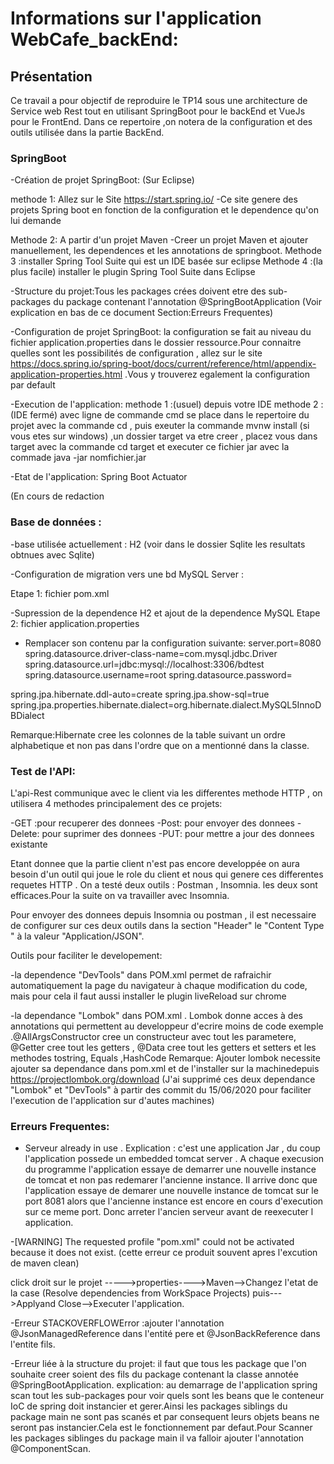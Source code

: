 # Informations sur l'application WebCafe_backEnd:

## Présentation

Ce travail a pour objectif de reproduire le TP14 sous une architecture de Service web Rest tout en utilisant SpringBoot pour le backEnd et VueJs pour le FrontEnd.
Dans ce repertoire ,on notera de la configuration et des outils  utilisée dans la partie BackEnd.


### SpringBoot


-Création de projet SpringBoot: (Sur Eclipse)
  
   methode 1: Allez sur le Site https://start.spring.io/
             -Ce site genere des projets Spring boot en fonction de la configuration et le dependence qu'on lui demande

   Methode 2: A partir d'un projet Maven
             -Creer un projet Maven et ajouter manuellement, les dependences et les annotations de springboot.
   Methode 3 :installer Spring Tool Suite qui est un IDE basée sur eclipse 
   Methode 4 :(la plus facile) installer le plugin Spring Tool Suite dans Eclipse 
              

-Structure du projet:Tous les packages crées doivent etre des sub-packages du package contenant l'annotation @SpringBootApplication
(Voir explication en bas de ce document Section:Erreurs Frequentes)

-Configuration de projet SpringBoot:
la configuration se fait au niveau du fichier application.properties dans le dossier ressource.Pour connaitre quelles sont les possibilités de configuration , allez sur le site https://docs.spring.io/spring-boot/docs/current/reference/html/appendix-application-properties.html .Vous y trouverez egalement la configuration par default

-Execution de l'application:
   methode 1 :(usuel) depuis votre IDE
   methode 2 :(IDE fermé) avec ligne de commande cmd
               se place dans le repertoire du projet avec la commande cd , puis exeuter la commande mvnw install (si vous etes sur windows) ,un dossier target va etre creer , placez vous dans target avec la commande cd target et executer ce fichier jar avec la commade java -jar nomfichier.jar

-Etat de l'application: Spring Boot Actuator 

(En cours de redaction

### Base de données :

-base utilisée actuellement : H2 
 (voir dans le dossier Sqlite les resultats obtnues avec Sqlite)

-Configuration de migration vers une bd MySQL Server :

 Etape 1: fichier pom.xml

 -Supression de la dependence H2 et ajout de la dependence MySQL
Etape 2: fichier application.properties

- Remplacer son contenu par la configuration suivante:
server.port=8080
spring.datasource.driver-class-name=com.mysql.jdbc.Driver
spring.datasource.url=jdbc:mysql://localhost:3306/bdtest
spring.datasource.username=root
spring.datasource.password=

spring.jpa.hibernate.ddl-auto=create
spring.jpa.show-sql=true
spring.jpa.properties.hibernate.dialect=org.hibernate.dialect.MySQL5InnoDBDialect


Remarque:Hibernate cree les colonnes de la table suivant un ordre alphabetique et non pas dans l'ordre que on a mentionné dans la classe.

### Test de l'API:

L'api-Rest communique avec le client via les differentes methode HTTP , on utilisera 4 methodes principalement des ce projets:

-GET :pour recuperer des donnees
-Post: pour envoyer des donnees
-Delete: pour suprimer des donnees
-PUT: pour mettre a jour des donnees existante

Etant donnee que la partie client n'est pas encore developpée on aura besoin d'un outil qui joue le role du client et nous qui genere ces differentes requetes HTTP .
On a testé deux outils : Postman , Insomnia. les deux sont efficaces.Pour la suite on va travailler avec Insomnia.

Pour envoyer des donnees depuis Insomnia ou postman , il est necessaire de configurer sur ces deux outils dans la section "Header" le "Content Type " à la valeur "Application/JSON".

Outils pour faciliter le developement:

-la dependence "DevTools" dans POM.xml permet de rafraichir automatiquement la page du navigateur à chaque modification du code, mais pour cela il faut aussi installer le plugin liveReload sur chrome


-la dependance "Lombok" dans POM.xml . Lombok donne acces à des annotations qui permettent au developpeur d'ecrire moins de code
exemple .@AllArgsConstructor cree un constructeur avec tout les parametere, @Getter cree tout les getters , @Data cree tout les getters et setters et les methodes tostring, Equals ,HashCode
Remarque: Ajouter lombok necessite ajouter sa dependance dans pom.xml et de l'installer sur la machinedepuis https://projectlombok.org/download 
(J'ai supprimé ces deux dependance "Lombok" et "DevTools" à partir des commit du 15/06/2020 pour faciliter l'execution de l'application sur d'autes machines)

### Erreurs Frequentes:

- Serveur already in use .  Explication : c'est une application Jar , du coup l'application possede un embedded tomcat server . A chaque execusion du programme l'application essaye de demarrer une nouvelle instance de tomcat et non pas redemarer l'ancienne instance. Il arrive donc que l'application essaye de demarer une nouvelle instance de tomcat sur le port 8081 alors que l'ancienne instance est encore en cours d'execution sur ce meme port.
Donc arreter l'ancien serveur avant de reexecuter l application. 

-[WARNING] The requested profile "pom.xml" could not be activated because it does not exist. (cette erreur ce produit souvent apres l'excution de maven clean)

click droit sur le projet ----->properties---->Maven-->Changez l'etat de la case (Resolve dependencies from WorkSpace Projects) puis--->Applyand Close-->Executer l'application.


-Erreur STACKOVERFLOWError :ajouter l'annotation  @JsonManagedReference  dans l'entité pere et @JsonBackReference  dans l'entite fils. 

-Erreur liée à la structure du projet: il faut que tous les package  que l'on souhaite creer soient des fils du package contenant la classe annotée @SpringBootApplication.
explication: au demarrage de l'application spring scan tout les sub-packages pour voir quels sont les beans que le conteneur IoC de spring doit instancier et gerer.Ainsi les packages siblings du package main ne sont pas scanés et par consequent leurs objets beans ne seront pas instancier.Cela est le fonctionnement par defaut.Pour Scanner les packages siblinges du package main il va falloir ajouter l'annotation @ComponentScan.


